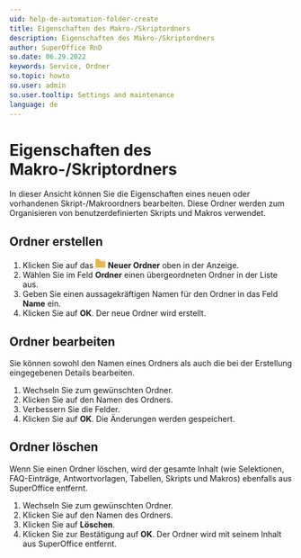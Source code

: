 ```yaml
---
uid: help-de-automation-folder-create
title: Eigenschaften des Makro-/Skriptordners
description: Eigenschaften des Makro-/Skriptordners
author: SuperOffice RnD
so.date: 06.29.2022
keywords: Service, Ordner
so.topic: howto
so.user: admin
so.user.tooltip: Settings and maintenance
language: de
---
```


# Eigenschaften des Makro-/Skriptordners

In dieser Ansicht können Sie die Eigenschaften eines neuen oder vorhandenen Skript-/Makroordners bearbeiten. Diese Ordner werden zum Organisieren von benutzerdefinierten Skripts und Makros verwendet.

## Ordner erstellen

1. Klicken Sie auf das ![Symbol][img1] **Neuer Ordner** oben in der Anzeige.
2. Wählen Sie im Feld **Ordner** einen übergeordneten Ordner in der Liste aus.
3. Geben Sie einen aussagekräftigen Namen für den Ordner in das Feld **Name** ein.
4. Klicken Sie auf **OK**. Der neue Ordner wird erstellt.

## Ordner bearbeiten

Sie können sowohl den Namen eines Ordners als auch die bei der Erstellung eingegebenen Details bearbeiten.

1. Wechseln Sie zum gewünschten Ordner.
2. Klicken Sie auf den Namen des Ordners.
3. Verbessern Sie die Felder.
4. Klicken Sie auf **OK**. Die Änderungen werden gespeichert.

## Ordner löschen

Wenn Sie einen Ordner löschen, wird der gesamte Inhalt (wie Selektionen, FAQ-Einträge, Antwortvorlagen, Tabellen, Skripts und Makros) ebenfalls aus SuperOffice entfernt.

1. Wechseln Sie zum gewünschten Ordner.
2. Klicken Sie auf den Namen des Ordners.
3. Klicken Sie auf **Löschen**.
4. Klicken Sie zur Bestätigung auf **OK**. Der Ordner wird mit seinem Inhalt aus SuperOffice entfernt.

<!-- Referenced links -->

<!-- Referenced images -->
[img1]: ../../../../../common/icons/folder.png
